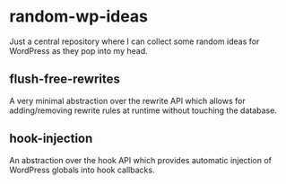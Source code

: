 # random-wp-ideas

Just a central repository where I can collect some random ideas for WordPress as they pop into my head.

## flush-free-rewrites

A very minimal abstraction over the rewrite API which allows for adding/removing rewrite rules at runtime without touching the database.

## hook-injection

An abstraction over the hook API which provides automatic injection of WordPress globals into hook callbacks.